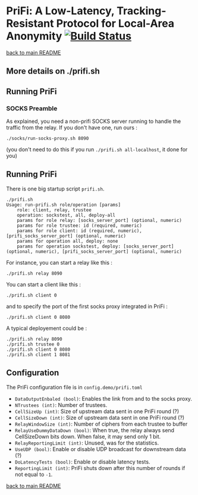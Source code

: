 # PriFi: A Low-Latency, Tracking-Resistant Protocol for Local-Area Anonymity [![Build Status](https://travis-ci.org/lbarman/prifi.svg?branch=master)](https://travis-ci.org/lbarman/prifi)

[back to main README](README.md)

## More details on ./prifi.sh

## Running PriFi

### SOCKS Preamble

As explained, you need a non-prifi SOCKS server running to handle the traffic from the relay. If you don't have one, run ours :
```
./socks/run-socks-proxy.sh 8090
```
(you don't need to do this if you run `./prifi.sh all-localhost`, it done for you)

## Running PriFi

There is one big startup script `prifi.sh`. 

```
./prifi.sh 
Usage: run-prifi.sh role/operation [params]
	role: client, relay, trustee
	operation: sockstest, all, deploy-all
	params for role relay: [socks_server_port] (optional, numeric)
	params for role trustee: id (required, numeric)
	params for role client: id (required, numeric), [prifi_socks_server_port] (optional, numeric)
	params for operation all, deploy: none
	params for operation sockstest, deploy: [socks_server_port] (optional, numeric), [prifi_socks_server_port] (optional, numeric)

```

For instance, you can start a relay like this : 

```
./prifi.sh relay 8090
```

You can start a client like this :

```
./prifi.sh client 0
```

and to specify the port of the first socks proxy integrated in PriFi :

```
./prifi.sh client 0 8080
```

A typical deployement could be :

```
./prifi.sh relay 8090
./prifi.sh trustee 0
./prifi.sh client 0 8080
./prifi.sh client 1 8081
```

## Configuration

The PriFi configuration file is in `config.demo/prifi.toml`

- `DataOutputEnbaled (bool)`: Enables the link from and to the socks proxy.
- `NTrustees (int)`: Number of trustees.
- `CellSizeUp (int)`: Size of upstream data sent in one PriFi round (?)
- `CellSizeDown (int)`: Size of upstream data sent in one PriFi round (?)
- `RelayWindowSize (int)`: Number of ciphers from each trustee to buffer
- `RelayUseDummyDataDown (bool)`: When true, the relay always send
CellSizeDown bits down. When false, it may send only 1 bit.
- `RelayReportingLimit (int)`: Unused, was for the statistics.
- `UseUDP (bool)`: Enable or disable UDP broadcast for downstream data (?)
- `DoLatencyTests (bool)`: Enable or disable latency tests.
- `ReportingLimit (int)`: PriFi shuts down after this number of rounds if
not equal to `-1`.

[back to main README](README.md)